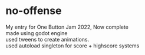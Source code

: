 # no-offense
My entry for One Button Jam 2022, Now complete <br>
made using godot engine <br>
used tweens to create animations.<br>
used autoload singleton for score + highscore systems <br>
